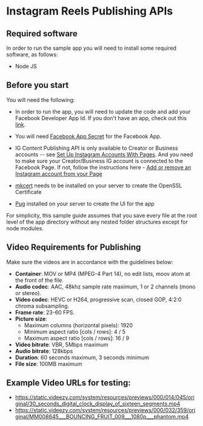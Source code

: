 # Instagram Reels Publishing APIs

## Required software

In order to run the sample app you will need to install some required software, as follows:

- Node JS

## Before you start

You will need the following:

* In order to run the app, you will need to update the code and add your Facebook Developer App Id. If you don't have an app, check out this [link](https://developers.facebook.com/docs/development/).

* You will need [Facebook App Secret](https://developers.facebook.com/docs/development/create-an-app/app-dashboard/basic-settings#app-secret) for the Facebook App.

* IG Content Publishing API is only available to Creator or Business accounts -- see [Set Up Instagram Accounts With Pages](https://developers.facebook.com/docs/instagram/ads-api/guides/pages-ig-account#via_page). And you need to make sure your Creator/Business IG account is connected to the Facebook Page. If not, follow the instructions here - [Add or remove an Instagram account from your Page](https://www.facebook.com/help/1148909221857370)

* [mkcert](https://mkcert.org/?fbclid=IwAR0VT4oCt0wepEWmhW4ADRF1hv2is-CtR9fS53fOa0qjTk3JhzUuGBpp-VE) needs to be installed on your server to create the OpenSSL Certificate

* [Pug](https://pugjs.org/api/getting-started.html?fbclid=IwAR2EiHQOoAlHP1milNwijowTSk6VwO41Yg7FsPhfQgbFvYT2hWuPGQvqb0g) installed on your server to create the UI for the app

For simplicity, this sample guide assumes that you save every file at the root level of the app directory without any nested folder structures except for node modules.

## Video Requirements for Publishing
Make sure the videos are in accordance with the guidelines below:

* **Container**: MOV or MP4 (MPEG-4 Part 14), no edit lists, moov atom at the front of the file.
* **Audio codec**: AAC, 48khz sample rate maximum, 1 or 2 channels (mono or stereo).
* **Video codec**: HEVC or H264, progressive scan, closed GOP, 4:2:0 chroma subsampling.
* **Frame rate**: 23-60 FPS.
* **Picture size**:
    * Maximum columns (horizontal pixels): 1920
    * Minimum aspect ratio [cols / rows]: 4 / 5
    * Maximum aspect ratio [cols / rows]: 16 / 9
* **Video bitrate**: VBR, 5Mbps maximum
* **Audio bitrate**: 128kbps
* **Duration**: 60 seconds maximum, 3 seconds minimum
* **File size**: 100MB maximum

## Example Video URLs for testing:
* https://static.videezy.com/system/resources/previews/000/014/045/original/30_seconds_digital_clock_display_of_sixteen_segments.mp4
* https://static.videezy.com/system/resources/previews/000/032/359/original/MM008645___BOUNCING_FRUIT_009___1080p___phantom.mp4
